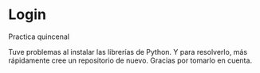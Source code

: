 # Login
Practica quincenal

Tuve problemas al instalar las librerías de Python. Y para resolverlo, más rápidamente cree un repositorio de nuevo.
Gracias por tomarlo en cuenta. 
